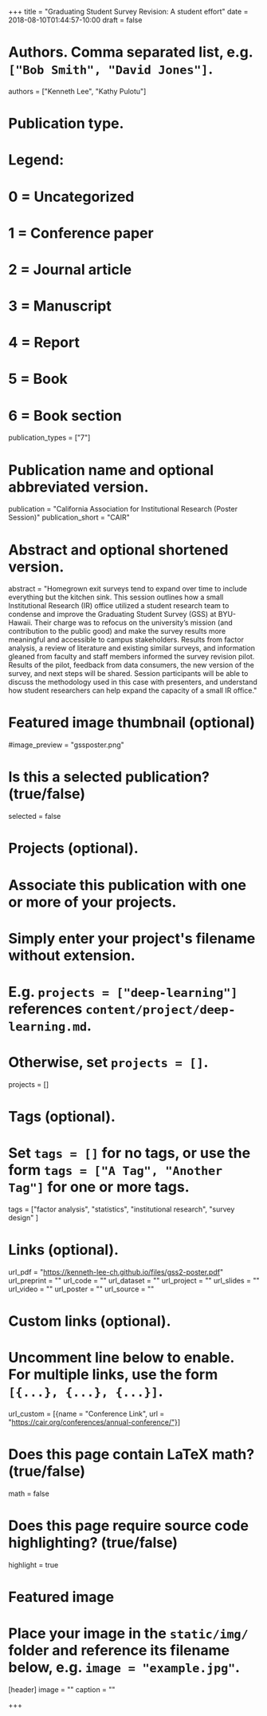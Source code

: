 +++
title = "Graduating Student Survey Revision: A student effort"
date = 2018-08-10T01:44:57-10:00
draft = false

# Authors. Comma separated list, e.g. `["Bob Smith", "David Jones"]`.
authors = ["Kenneth Lee", "Kathy Pulotu"]

# Publication type.
# Legend:
# 0 = Uncategorized
# 1 = Conference paper
# 2 = Journal article
# 3 = Manuscript
# 4 = Report
# 5 = Book
# 6 = Book section
publication_types = ["7"]

# Publication name and optional abbreviated version.
publication = "California Association for Institutional Research (Poster Session)"
publication_short = "CAIR"

# Abstract and optional shortened version.
abstract = "Homegrown exit surveys tend to expand over time to include everything but the kitchen sink.  This session outlines how a small Institutional Research (IR) office utilized a student research team to condense and improve the Graduating Student Survey (GSS) at BYU-Hawaii.  Their charge was to refocus on the university’s mission (and contribution to the public good) and make the survey results more meaningful and accessible to campus stakeholders. Results from factor analysis, a review of literature and existing similar surveys, and information gleaned from faculty and staff members informed the survey revision pilot.   Results of the pilot, feedback from data consumers, the new version of the survey, and next steps will be shared.  Session participants will be able to discuss the methodology used in this case with presenters, and understand how student researchers can help expand the capacity of a small IR office."

# Featured image thumbnail (optional)
#image_preview = "gssposter.png"

# Is this a selected publication? (true/false)
selected = false

# Projects (optional).
#   Associate this publication with one or more of your projects.
#   Simply enter your project's filename without extension.
#   E.g. `projects = ["deep-learning"]` references `content/project/deep-learning.md`.
#   Otherwise, set `projects = []`.
projects = []

# Tags (optional).
#   Set `tags = []` for no tags, or use the form `tags = ["A Tag", "Another Tag"]` for one or more tags.
tags = ["factor analysis", "statistics", "institutional research", "survey design"
]

# Links (optional).
url_pdf = "https://kenneth-lee-ch.github.io/files/gss2-poster.pdf"
url_preprint = ""
url_code = ""
url_dataset = ""
url_project = ""
url_slides = ""
url_video = ""
url_poster = ""
url_source = ""

# Custom links (optional).
#   Uncomment line below to enable. For multiple links, use the form `[{...}, {...}, {...}]`.
url_custom = [{name = "Conference Link", url = "https://cair.org/conferences/annual-conference/"}]

# Does this page contain LaTeX math? (true/false)
math = false

# Does this page require source code highlighting? (true/false)
highlight = true

# Featured image
# Place your image in the `static/img/` folder and reference its filename below, e.g. `image = "example.jpg"`.
[header]
image = ""
caption = ""

+++
